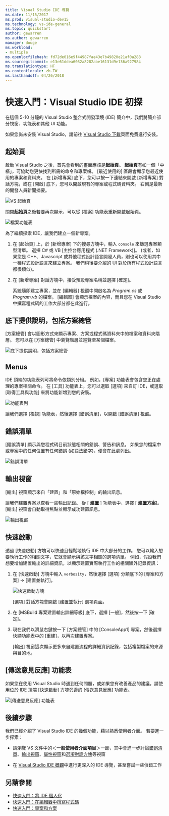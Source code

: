 ```yaml
---
title: Visual Studio IDE 導覽
ms.date: 11/15/2017
ms.prod: visual-studio-dev15
ms.technology: vs-ide-general
ms.topic: quickstart
author: gewarren
ms.author: gewarren
manager: douge
ms.workload:
- multiple
ms.openlocfilehash: fd72de016e9f44987fae43e7b49820e21af0a288
ms.sourcegitcommit: e13e61ddea6032a8282abe16131d9e136a927984
ms.translationtype: HT
ms.contentlocale: zh-TW
ms.lasthandoff: 04/26/2018
---
```

# <a name="quickstart-first-look-at-the-visual-studio-ide"></a>快速入門：Visual Studio IDE 初探

在這個 5-10 分鐘的 Visual Studio 整合式開發環境 (IDE) 簡介中，我們將簡介部分視窗、功能表和其他 UI 功能。

如果您尚未安裝 Visual Studio，請前往 [Visual Studio 下載](https://aka.ms/vsdownload?utm_source=mscom&utm_campaign=msdocs)頁面免費進行安裝。

## <a name="start-page"></a>起始頁

啟動 Visual Studio 之後，首先會看到的畫面應該是**起始頁**。 **起始頁**有如一個「中樞」，可協助您更快找到所需的命令和專案檔。 [最近使用的] 區段會顯示您最近使用的專案和資料夾。 在 [新增專案] 底下，您可以按一下連結來開啟 [新增專案] 對話方塊，或在 [開啟] 底下，您可以開啟現有的專案或程式碼資料夾。 右側是最新的開發人員新聞摘要。

![VS 起始頁](media/quickstart-IDE-start-page.png)

關閉**起始頁**之後若要再次顯示，可以從 [檔案] 功能表重新開啟起始頁。

![檔案功能表](media/quickstart-IDE-file-menu-large.png)

為了繼續探索 IDE，讓我們建立一個新專案。

1. 在 [起始頁] 上，於 [新增專案] 下的搜尋方塊中，輸入 `console` 來篩選專案類型清單。 選擇 C# 或 VB [主控台應用程式 (.NET Framework)]。 (或者，如果您是 C++、Javascript 或其他程式設計語言開發人員，則也可以使用其中一種程式設計語言來建立專案。 我們稍後要介紹的 UI 對於所有程式設計語言都很類似)。

1. 在 [新增專案] 對話方塊中，接受預設專案名稱並選擇 [確定]。

   系統隨即建立專案，並在 [編輯器] 視窗中開啟名為 *Program.cs* 或 *Program.vb* 的檔案。 [編輯器] 會顯示檔案的內容，而且您在 Visual Studio 中撰寫程式碼的工作大部分都在此進行。

## <a name="solution-explorer"></a>底下提供說明，包括方案總管

[方案總管] 會以圖形方式來顯示專案、方案或程式碼資料夾中的檔案和資料夾階層。 您可以在 [方案總管] 中瀏覽階層並巡覽至某個檔案。

![底下提供說明，包括方案總管](media/quickstart-IDE-solution-explorer.png)

## <a name="menus"></a>Menus

IDE 頂端的功能表列可將命令依類別分組。 例如，[專案] 功能表會包含您正在處理的專案相關命令。 在 [工具] 功能表上，您可以選取 [選項] 來自訂 IDE，或選取 [取得工具與功能] 來將功能新增到您的安裝。

![功能表列](media/quickstart-IDE-menu-bar.png)

讓我們選擇 [檢視] 功能表，然後選擇 [錯誤清單]，以開啟 [錯誤清單] 視窗。

## <a name="error-list"></a>錯誤清單

[錯誤清單] 顯示與您程式碼目前狀態相關的錯誤、警告和訊息。 如果您的檔案中或專案中的任何位置有任何錯誤 (如語法錯字)，便會在此處列出。

![錯誤清單](media/quickstart-IDE-error-list.png)

## <a name="output-window"></a>輸出視窗

[輸出] 視窗顯示來自「建置」和「原始檔控制」的輸出訊息。

讓我們建置專案以查看一些輸出記錄。 從 [ **建置** ] 功能表中，選擇 [ **建置方案**]。 [輸出] 視窗會自動取得焦點並顯示成功建置訊息。

![輸出視窗](media/quickstart-IDE-output.png)

## <a name="quick-launch"></a>快速啟動

透過 [快速啟動] 方塊可以快速且輕鬆地執行 IDE 中大部分的工作。 您可以輸入想要執行工作的相關文字，它就會顯示與該文字相關的選項清單。 例如，假設我們想要增加建置輸出的詳細資訊，以顯示建置實際執行工作的相關額外記錄資訊：

1. 在 [快速啟動] 方塊中輸入 `verbosity`，然後選擇 [選項] 分類底下的 [專案和方案] -> [建置並執行]。

   ![快速啟動方塊](media/quickstart-IDE-quick-launch.png)

   [選項] 對話方塊會開啟 [建置並執行] 選項頁面。

1. 在 [MSBuild 專案建置輸出詳細等級] 底下，選擇 [一般]，然後按一下 [確定]。

1. 現在我們以滑鼠右鍵按一下 [方案總管] 中的 [ConsoleApp1] 專案，然後選擇快顯功能表中的 [重建]，以再次建置專案。

   [輸出] 視窗這次顯示更多來自建置流程的詳細資訊記錄，包括複製檔案的來源與目的地。

## <a name="send-feedback-menu"></a>[傳送意見反應] 功能表

如果您在使用 Visual Studio 時遇到任何問題，或如果您有改善產品的建議，請使用位於 IDE 頂端 [快速啟動] 方塊旁邊的 [傳送意見反應] 功能表。

![[傳送意見反應] 功能表](media/quickstart-IDE-send-feedback.png)

## <a name="next-steps"></a>後續步驟

我們已經介紹了 Visual Studio IDE 的幾個功能，藉以熟悉使用者介面。 若要進一步探索：

- 請瀏覽 VS 文件中的＜**一般使用者介面項目**＞一節，其中會進一步討論[錯誤清單](../ide/reference/error-list-window.md)、[輸出視窗](../ide/reference/output-window.md)、[屬性視窗](../ide/reference/properties-window.md)和[選項對話方塊](../ide/reference/options-dialog-box-visual-studio.md)等視窗

- 在 [Visual Studio IDE 概觀](../ide/visual-studio-ide.md)中進行更深入的 IDE 導覽，甚至嘗試一些偵錯工作

## <a name="see-also"></a>另請參閱

- [快速入門：將 IDE 個人化](../ide/personalizing-the-visual-studio-ide.md)
- [快速入門：在編輯器中撰寫程式碼](../ide/quickstart-editor.md)
- [快速入門：專案和方案](../ide/quickstart-projects-solutions.md)